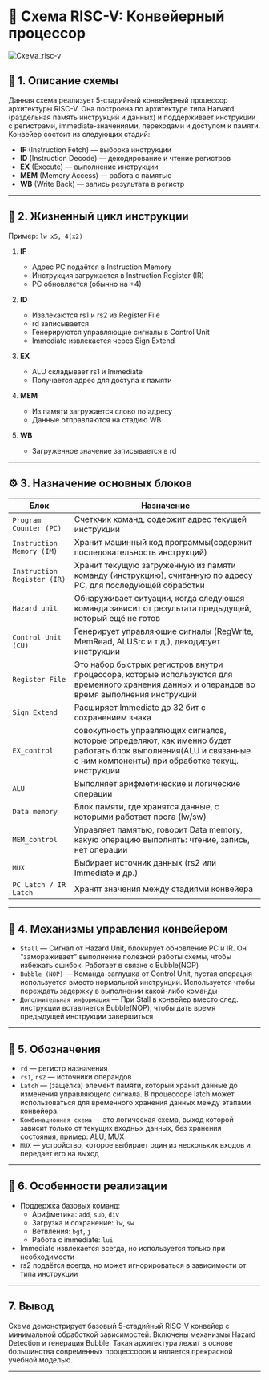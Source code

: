 # 🔧 Схема RISC-V: Конвейерный процессор  

![Схема_risc-v](https://github.com/user-attachments/assets/e3dc179c-51d2-4253-ac1d-1f53cef180cb)


## 📌 1. Описание схемы

Данная схема реализует 5-стадийный конвейерный процессор архитектуры RISC-V. 
Она построена по архитектуре типа Harvard (раздельная память инструкций и данных) и поддерживает инструкции с регистрами, immediate-значениями, переходами и доступом к памяти. 
Конвейер состоит из следующих стадий:

- **IF** (Instruction Fetch) — выборка инструкции
- **ID** (Instruction Decode) — декодирование и чтение регистров
- **EX** (Execute) — выполнение инструкции
- **MEM** (Memory Access) — работа с памятью
- **WB** (Write Back) — запись результата в регистр

---

## 🔁 2. Жизненный цикл инструкции

Пример: `lw x5, 4(x2)`

1. **IF**
   - Адрес PC подаётся в Instruction Memory
   - Инструкция загружается в Instruction Register (IR)
   - PC обновляется (обычно на +4)

2. **ID**
   - Извлекаются rs1 и rs2 из Register File
   - rd записывается
   - Генерируются управляющие сигналы в Control Unit
   - Immediate извлекается через Sign Extend

3. **EX**
   - ALU складывает rs1 и Immediate
   - Получается адрес для доступа к памяти

4. **MEM**
   - Из памяти загружается слово по адресу
   - Данные отправляются на стадию WB

5. **WB**
   - Загруженное значение записывается в rd

---

## ⚙️ 3. Назначение основных блоков

| Блок | Назначение |
|------|------------|
| `Program Counter (PC)` | Счеткчик команд, содержит адрес текущей инструкции |
| `Instruction Memory (IM)` | Хранит машинный код программы(содержит последовательность инструкций) |
| `Instruction Register (IR)` | Хранит текущую загруженную из памяти команду (инструкцию), считанную по адресу PC, для последующей обработки |
| `Hazard unit` | Обнаруживает ситуации, когда следующая команда зависит от результата предыдущей, который ещё не готов |
| `Control Unit (CU)` | Генерирует управляющие сигналы (RegWrite, MemRead, ALUSrc и т.д.), декодирует инструкции |
| `Register File` | Это набор быстрых регистров внутри процессора, которые используются для временного хранения данных и операндов во время выполнения инструкций |
| `Sign Extend` | Расширяет Immediate до 32 бит с сохранением знака |
| `EX_control` | совокупность управляющих сигналов, которые определяют, как именно будет работать блок выполнения(ALU и связанные с ним компоненты) при обработке текущ. инструкции |
| `ALU` | Выполняет арифметические и логические операции |
| `Data memory` | Блок памяти, где хранятся данные, с которыми работает прога (lw/sw) |
| `MEM_control` | Управляет памятью, говорит Data memory, какую операцию выполнять: чтение, запись, нет операции |
| `MUX` | Выбирает источник данных (rs2 или Immediate и др.) |
| `PC Latch / IR Latch` | Хранят значения между стадиями конвейера |

---

## 🧠 4. Механизмы управления конвейером

- `Stall` — Cигнал от Hazard Unit, блокирует обновление PC и IR. Он "замораживает" выполнение полезной работы схемы, чтобы избежать ошибок. Работает в связке с Bubble(NOP)
- `Bubble (NOP)` — Команда-заглушка от Control Unit, пустая операция используется вместо нормальной инструкции. Используется чтобы переждать задержку в выполнении какой-либо команды 
- `Дополнительная информация` — При Stall в конвейер  вместо след. инструкции вставляется Bubble(NOP), чтобы дать время предыдущей инструкции завершиться

---

## 📌 5. Обозначения

- `rd` — регистр назначения
- `rs1`, `rs2` — источники операндов
- `Latch` — (защёлка) элемент памяти, который хранит данные до изменения управляющего сигнала. В процессоре latch может использоваться для временного хранения данных между этапами конвейера.
- `Комбинационная схема` — это логическая схема, выход которой зависит только от текущих входных данных, без хранения состояния, пример: ALU, MUX
- `MUX` — устройство, которое выбирает один из нескольких входов и передает его на выход
---

## 🧩 6. Особенности реализации

- Поддержка базовых команд:
  - Арифметика: `add`, `sub`, `div`
  - Загрузка и сохранение: `lw`, `sw`
  - Ветвления: `bgt`, `j`
  - Работа с immediate: `lui`
- Immediate извлекается всегда, но используется только при необходимости
- rs2 подаётся всегда, но может игнорироваться в зависимости от типа инструкции

---

## 7. Вывод

Схема демонстрирует базовый 5-стадийный RISC-V конвейер с минимальной обработкой зависимостей. Включены механизмы Hazard Detection и генерация Bubble. Такая архитектура лежит в основе большинства современных процессоров и является прекрасной учебной моделью.

---
